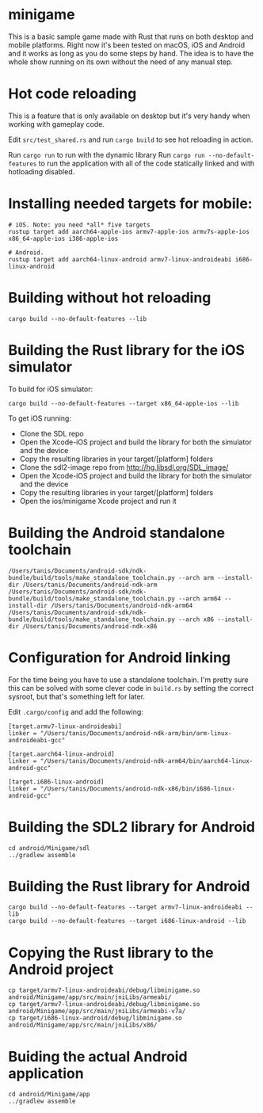 # minigame

This is a basic sample game made with Rust that runs on both desktop and mobile platforms.
Right now it's been tested on macOS, iOS and Android and it works as long as you do some steps by hand.
The idea is to have the whole show running on its own without the need of any manual step.

# Hot code reloading

This is a feature that is only available on desktop but it's very handy when working with gameplay code.

Edit `src/test_shared.rs` and run `cargo build` to see hot reloading in action.

Run `cargo run` to run with the dynamic library
Run `cargo run --no-default-features` to run the application with all of the code statically linked and with hotloading disabled.

# Installing needed targets for mobile:

```
# iOS. Note: you need *all* five targets
rustup target add aarch64-apple-ios armv7-apple-ios armv7s-apple-ios x86_64-apple-ios i386-apple-ios

# Android.
rustup target add aarch64-linux-android armv7-linux-androideabi i686-linux-android
```

# Building without hot reloading

```
cargo build --no-default-features --lib
```

# Building the Rust library for the iOS simulator

To build for iOS simulator:
```
cargo build --no-default-features --target x86_64-apple-ios --lib
```

To get iOS running:

- Clone the SDL repo
- Open the Xcode-iOS project and build the library for both the simulator and the device
- Copy the resulting libraries in your target/[platform] folders 
- Clone the sdl2-image repo from http://hg.libsdl.org/SDL_image/
- Open the Xcode-iOS project and build the library for both the simulator and the device
- Copy the resulting libraries in your target/[platform] folders 
- Open the ios/minigame Xcode project and run it

# Building the Android standalone toolchain
```
/Users/tanis/Documents/android-sdk/ndk-bundle/build/tools/make_standalone_toolchain.py --arch arm --install-dir /Users/tanis/Documents/android-ndk-arm
/Users/tanis/Documents/android-sdk/ndk-bundle/build/tools/make_standalone_toolchain.py --arch arm64 --install-dir /Users/tanis/Documents/android-ndk-arm64
/Users/tanis/Documents/android-sdk/ndk-bundle/build/tools/make_standalone_toolchain.py --arch x86 --install-dir /Users/tanis/Documents/android-ndk-x86
```

# Configuration for Android linking

For the time being you have to use a standalone toolchain. I'm pretty sure this can be solved with some clever
code in `build.rs` by setting the correct sysroot, but that's something left for later. 

Edit `.cargo/config` and add the following:

```
[target.armv7-linux-androideabi]
linker = "/Users/tanis/Documents/android-ndk-arm/bin/arm-linux-androideabi-gcc"

[target.aarch64-linux-android]
linker = "/Users/tanis/Documents/android-ndk-arm64/bin/aarch64-linux-android-gcc"

[target.i686-linux-android]
linker = "/Users/tanis/Documents/android-ndk-x86/bin/i686-linux-android-gcc"
```

# Building the SDL2 library for Android

```
cd android/Minigame/sdl
../gradlew assemble
```

# Building the Rust library for Android

```
cargo build --no-default-features --target armv7-linux-androideabi --lib
cargo build --no-default-features --target i686-linux-android --lib
```

# Copying the Rust library to the Android project

```
cp target/armv7-linux-androideabi/debug/libminigame.so android/Minigame/app/src/main/jniLibs/armeabi/
cp target/armv7-linux-androideabi/debug/libminigame.so android/Minigame/app/src/main/jniLibs/armeabi-v7a/
cp target/i686-linux-android/debug/libminigame.so android/Minigame/app/src/main/jniLibs/x86/
```

# Buiding the actual Android application
```
cd android/Minigame/app
../gradlew assemble
```
